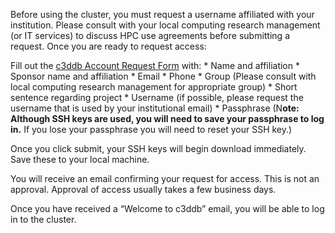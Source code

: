 Before using the cluster, you must request a username affiliated with your institution. Please consult with your local computing research management (or IT services) to discuss HPC use agreements before submitting a request. Once you are ready to request access: 

Fill out the [c3ddb Account Request Form](https://c3ddb01.mit.edu/request_account) with:
	* Name and affiliation
	* Sponsor name and affiliation
	* Email
	* Phone
	* Group (Please consult with local computing research management for appropriate group)
	* Short sentence regarding project
	* Username (if possible, please request the username that is used by your institutional email)
	* Passphrase (N**ote: Although SSH keys are used, you will need to save your passphrase to log in.** If you lose your passphrase you will need to reset your SSH key.)

Once you click submit, your SSH keys will begin download immediately. Save these to your local machine. 

You will receive an email confirming your request for access. This is not an approval. Approval of access usually takes a few business days. 

Once you have received a “Welcome to c3ddb” email, you will be able to log in to the cluster. 
